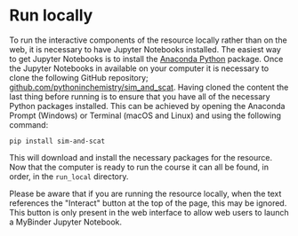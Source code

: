 # Run locally

To run the interactive components of the resource locally rather than on the web, it is necessary to have Jupyter Notebooks installed.
The easiest way to get Jupyter Notebooks is to install the [Anaconda Python](https://www.anaconda.com/download/) package.
Once the Jupyter Notebooks in available on your computer it is necessary to clone the following GitHub repository; [github.com/pythoninchemistry/sim_and_scat](https://github.com/pythoninchemistry/sim_and_scat).
Having cloned the content the last thing before running is to ensure that you have all of the necessary Python packages installed.
This can be achieved by opening the Anaconda Prompt (Windows) or Terminal (macOS and Linux) and using the following command:

```
pip install sim-and-scat
```

This will download and install the necessary packages for the resource.
Now that the computer is ready to run the course it can all be found, in order, in the `run_local` directory.

Please be aware that if you are running the resource locally, when the text references the "Interact" button at the top of the page, this may be ignored. 
This button is only present in the web interface to allow web users to launch a MyBinder Jupyter Notebook.
